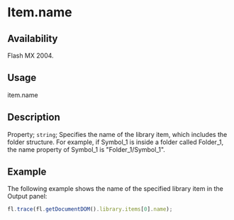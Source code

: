 # Item.name

## Availability

Flash MX 2004.

## Usage

item.name

## Description

Property; `string`; Specifies the name of the library item, which includes the folder structure. For example, if Symbol\_1 is inside a folder called Folder\_1, the name property of Symbol\_1 is "Folder\_1/Symbol\_1".

## Example

The following example shows the name of the specified library item in the Output panel:

```javascript
fl.trace(fl.getDocumentDOM().library.items[0].name);
```
